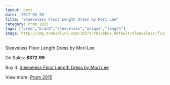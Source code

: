 ```yaml
---
layout: post
date: '2017-05-26'
title: "Sleeveless Floor Length Dress by Mori Lee"
category: Prom 2015
tags: ["prom","brand","sleeveless","unique","length"]
image: http://img.transblink.com/10373-thickbox_default/sleeveless-floor-length-dress-by-mori-lee.jpg
---
```

Sleeveless Floor Length Dress by Mori Lee

On Sales: **$372.99**
<a href="https://www.transblink.com/en/prom-2015/3372-sleeveless-floor-length-dress-by-mori-lee.html"><amp-img layout="responsive" width="600" height="600" src="//img.transblink.com/10373-thickbox_default/sleeveless-floor-length-dress-by-mori-lee.jpg" alt="Sleeveless Floor Length Dress by Mori Lee 0" /></a>
<a href="https://www.transblink.com/en/prom-2015/3372-sleeveless-floor-length-dress-by-mori-lee.html"><amp-img layout="responsive" width="600" height="600" src="//img.transblink.com/10376-thickbox_default/sleeveless-floor-length-dress-by-mori-lee.jpg" alt="Sleeveless Floor Length Dress by Mori Lee 1" /></a>
<a href="https://www.transblink.com/en/prom-2015/3372-sleeveless-floor-length-dress-by-mori-lee.html"><amp-img layout="responsive" width="600" height="600" src="//img.transblink.com/10375-thickbox_default/sleeveless-floor-length-dress-by-mori-lee.jpg" alt="Sleeveless Floor Length Dress by Mori Lee 2" /></a>
<a href="https://www.transblink.com/en/prom-2015/3372-sleeveless-floor-length-dress-by-mori-lee.html"><amp-img layout="responsive" width="600" height="600" src="//img.transblink.com/10374-thickbox_default/sleeveless-floor-length-dress-by-mori-lee.jpg" alt="Sleeveless Floor Length Dress by Mori Lee 3" /></a>

Buy it: [Sleeveless Floor Length Dress by Mori Lee](https://www.transblink.com/en/prom-2015/3372-sleeveless-floor-length-dress-by-mori-lee.html "Sleeveless Floor Length Dress by Mori Lee")

View more: [Prom 2015](https://www.transblink.com/en/10-prom-2015 "Prom 2015")